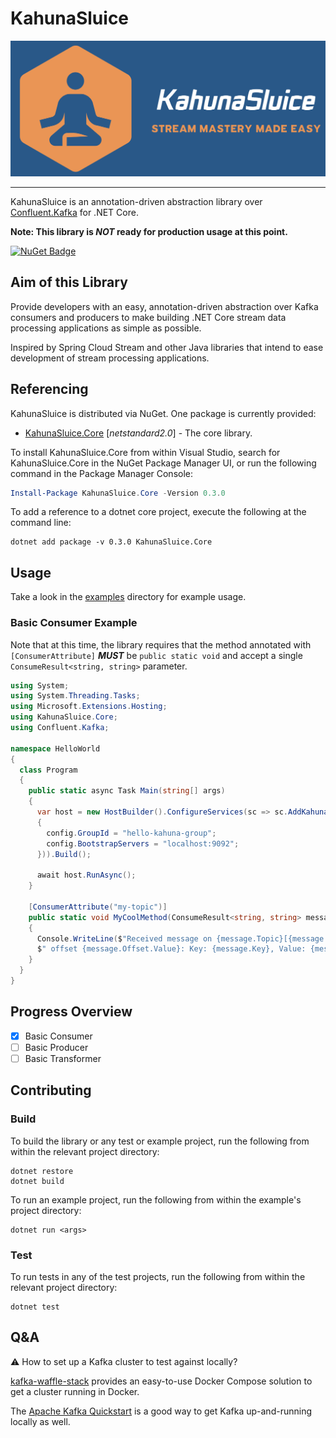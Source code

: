 # KahunaSluice

![logo](media/logo-trimmed.png)

---

KahunaSluice is an annotation-driven abstraction library over [Confluent.Kafka](https://github.com/confluentinc/confluent-kafka-dotnet) for .NET Core.

**Note: This library is _NOT_ ready for production usage at this point.**

[![NuGet Badge](https://buildstats.info/nuget/KahunaSluice.Core)](https://www.nuget.org/packages/KahunaSluice.Core/)

## Aim of this Library

Provide developers with an easy, annotation-driven abstraction over Kafka consumers and producers to make building .NET Core stream data processing applications as simple as possible.

Inspired by Spring Cloud Stream and other Java libraries that intend to ease development of stream processing applications.

## Referencing

KahunaSluice is distributed via NuGet. One package is currently provided:

* [KahunaSluice.Core](https://www.nuget.org/packages/KahunaSluice.Core) [_netstandard2.0_] - The core library.

To install KahunaSluice.Core from within Visual Studio, search for KahunaSluice.Core in the NuGet Package Manager UI, or run the following command in the Package Manager Console:

```powershell
Install-Package KahunaSluice.Core -Version 0.3.0
```

To add a reference to a dotnet core project, execute the following at the command line:

```shell
dotnet add package -v 0.3.0 KahunaSluice.Core
```

## Usage

Take a look in the [examples](./examples) directory for example usage.

### Basic Consumer Example

Note that at this time, the library requires that the method annotated with `[ConsumerAttribute]` **_MUST_** be `public static void` and accept a single `ConsumeResult<string, string>` parameter.

```csharp
using System;
using System.Threading.Tasks;
using Microsoft.Extensions.Hosting;
using KahunaSluice.Core;
using Confluent.Kafka;

namespace HelloWorld
{
  class Program
  {
    public static async Task Main(string[] args)
    {
      var host = new HostBuilder().ConfigureServices(sc => sc.AddKahunaSluice((config) =>
      {
        config.GroupId = "hello-kahuna-group";
        config.BootstrapServers = "localhost:9092";
      })).Build();

      await host.RunAsync();
    }

    [ConsumerAttribute("my-topic")]
    public static void MyCoolMethod(ConsumeResult<string, string> message)
    {
      Console.WriteLine($"Received message on {message.Topic}[{message.Partition.Value}] @" +
      $" offset {message.Offset.Value}: Key: {message.Key}, Value: {message.Value}.");
    }
  }
}

```

## Progress Overview

* [x] Basic Consumer
* [ ] Basic Producer
* [ ] Basic Transformer

## Contributing

### Build

To build the library or any test or example project, run the following from within the relevant project directory:

```shell
dotnet restore
dotnet build
```

To run an example project, run the following from within the example's project directory:

```shell
dotnet run <args>
```

### Test

To run tests in any of the test projects, run the following from within the relevant project directory:

```shell
dotnet test
```

## Q&A

⚠️ How to set up a Kafka cluster to test against locally?

[kafka-waffle-stack](https://github.com/TribalScale/kafka-waffle-stack) provides an easy-to-use Docker Compose solution to get a cluster running in Docker.

The [Apache Kafka Quickstart](https://kafka.apache.org/quickstart) is a good way to get Kafka up-and-running locally as well.

